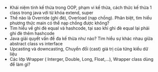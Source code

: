 - Khái niệm tính kế thừa trong OOP, phạm vi kế thừa, cách thức kế thừa 1 class trong java với từ khóa extend, super
- Thế nào là Override (ghi đè), Overload (nạp chồng). Phân biệt, tìm hiểu phương thức main có thể nạp chồng được không?
- Tìm hiểu về ghi đè equal và hashcode, tại sao khi ghi đè equal lại phải ghi đè thêm hashcode
- Java giải quyết vấn đề đa kế thừa như nào? Tìm hiểu sự khác nhau giữa abstract class vs interface
- Upcasting và downcasting, Chuyển đổi (cast) giá trị của từng kiểu dữ liệu
- Các lớp Wrapper ( Interger, Double, Long, Float,...), Wrapper class dùng để làm gì?